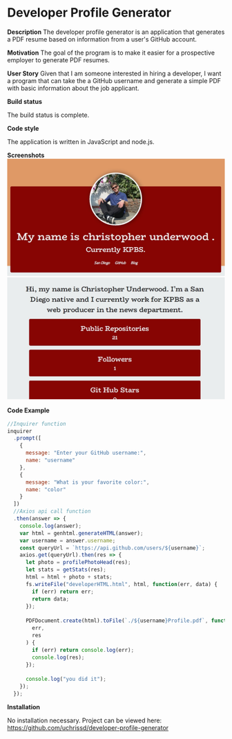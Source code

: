 # Developer Profile Generator

**Description**
The developer profile generator is an application that generates a PDF resume based on information from a user's GitHub account.

**Motivation**
The goal of the program is to make it easier for a prospective employer to generate PDF resumes.

**User Story**
Given that I am someone interested in hiring a developer, I want a program that can take the a GitHub username and generate a simple PDF with basic information about the job applicant.

**Build status**

The build status is complete.

**Code style**

The application is written in JavaScript and node.js.

**Screenshots**
![Screenshot](Assets/images/profle-screenshot.jpg)
![Screenshot](Assets/images/bio-screenshot.jpg)

**Code Example**

```javascript
//Inquirer function
inquirer
  .prompt([
    {
      message: "Enter your GitHub username:",
      name: "username"
    },
    {
      message: "What is your favorite color:",
      name: "color"
    }
  ])
  //Axios api call function
  .then(answer => {
    console.log(answer);
    var html = genhtml.generateHTML(answer);
    var username = answer.username;
    const queryUrl = `https://api.github.com/users/${username}`;
    axios.get(queryUrl).then(res => {
      let photo = profilePhotoHead(res);
      let stats = getStats(res);
      html = html + photo + stats;
      fs.writeFile("developerHTML.html", html, function(err, data) {
        if (err) return err;
        return data;
      });

      PDFDocument.create(html).toFile(`./${username}Profile.pdf`, function(
        err,
        res
      ) {
        if (err) return console.log(err);
        console.log(res);
      });

      console.log("you did it");
    });
  });
```

**Installation**

No installation necessary. Project can be viewed here: https://github.com/uchrissd/developer-profile-generator
